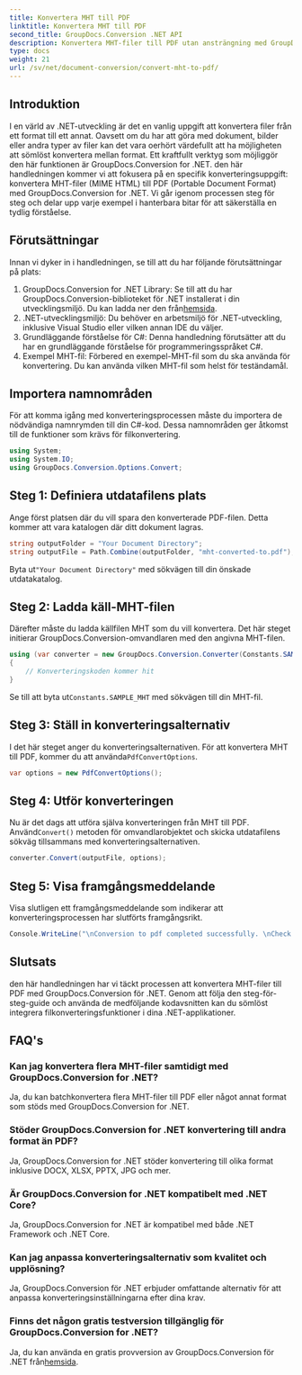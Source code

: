 ```yaml
---
title: Konvertera MHT till PDF
linktitle: Konvertera MHT till PDF
second_title: GroupDocs.Conversion .NET API
description: Konvertera MHT-filer till PDF utan ansträngning med GroupDocs.Conversion for .NET. Följ vår steg-för-steg-guide för sömlös integrering i dina .NET-applikationer.
type: docs
weight: 21
url: /sv/net/document-conversion/convert-mht-to-pdf/
---
```

## Introduktion
I en värld av .NET-utveckling är det en vanlig uppgift att konvertera filer från ett format till ett annat. Oavsett om du har att göra med dokument, bilder eller andra typer av filer kan det vara oerhört värdefullt att ha möjligheten att sömlöst konvertera mellan format. Ett kraftfullt verktyg som möjliggör den här funktionen är GroupDocs.Conversion for .NET.
den här handledningen kommer vi att fokusera på en specifik konverteringsuppgift: konvertera MHT-filer (MIME HTML) till PDF (Portable Document Format) med GroupDocs.Conversion for .NET. Vi går igenom processen steg för steg och delar upp varje exempel i hanterbara bitar för att säkerställa en tydlig förståelse.
## Förutsättningar
Innan vi dyker in i handledningen, se till att du har följande förutsättningar på plats:
1.  GroupDocs.Conversion for .NET Library: Se till att du har GroupDocs.Conversion-biblioteket för .NET installerat i din utvecklingsmiljö. Du kan ladda ner den från[hemsida](https://releases.groupdocs.com/conversion/net/).
2. .NET-utvecklingsmiljö: Du behöver en arbetsmiljö för .NET-utveckling, inklusive Visual Studio eller vilken annan IDE du väljer.
3. Grundläggande förståelse för C#: Denna handledning förutsätter att du har en grundläggande förståelse för programmeringsspråket C#.
4. Exempel MHT-fil: Förbered en exempel-MHT-fil som du ska använda för konvertering. Du kan använda vilken MHT-fil som helst för teständamål.

## Importera namnområden
För att komma igång med konverteringsprocessen måste du importera de nödvändiga namnrymden till din C#-kod. Dessa namnområden ger åtkomst till de funktioner som krävs för filkonvertering.
```csharp
using System;
using System.IO;
using GroupDocs.Conversion.Options.Convert;
```
## Steg 1: Definiera utdatafilens plats
Ange först platsen där du vill spara den konverterade PDF-filen. Detta kommer att vara katalogen där ditt dokument lagras.
```csharp
string outputFolder = "Your Document Directory";
string outputFile = Path.Combine(outputFolder, "mht-converted-to.pdf");
```
 Byta ut`"Your Document Directory"` med sökvägen till din önskade utdatakatalog.
## Steg 2: Ladda käll-MHT-filen
Därefter måste du ladda källfilen MHT som du vill konvertera. Det här steget initierar GroupDocs.Conversion-omvandlaren med den angivna MHT-filen.
```csharp
using (var converter = new GroupDocs.Conversion.Converter(Constants.SAMPLE_MHT))
{
    // Konverteringskoden kommer hit
}
```
Se till att byta ut`Constants.SAMPLE_MHT` med sökvägen till din MHT-fil.
## Steg 3: Ställ in konverteringsalternativ
 I det här steget anger du konverteringsalternativen. För att konvertera MHT till PDF, kommer du att använda`PdfConvertOptions`.
```csharp
var options = new PdfConvertOptions();
```
## Steg 4: Utför konverteringen
 Nu är det dags att utföra själva konverteringen från MHT till PDF. Använd`Convert()` metoden för omvandlarobjektet och skicka utdatafilens sökväg tillsammans med konverteringsalternativen.
```csharp
converter.Convert(outputFile, options);
```
## Steg 5: Visa framgångsmeddelande
Visa slutligen ett framgångsmeddelande som indikerar att konverteringsprocessen har slutförts framgångsrikt.
```csharp
Console.WriteLine("\nConversion to pdf completed successfully. \nCheck output in {0}", outputFolder);
```

## Slutsats
den här handledningen har vi täckt processen att konvertera MHT-filer till PDF med GroupDocs.Conversion för .NET. Genom att följa den steg-för-steg-guide och använda de medföljande kodavsnitten kan du sömlöst integrera filkonverteringsfunktioner i dina .NET-applikationer.
## FAQ's
### Kan jag konvertera flera MHT-filer samtidigt med GroupDocs.Conversion for .NET?
Ja, du kan batchkonvertera flera MHT-filer till PDF eller något annat format som stöds med GroupDocs.Conversion for .NET.
### Stöder GroupDocs.Conversion for .NET konvertering till andra format än PDF?
Ja, GroupDocs.Conversion for .NET stöder konvertering till olika format inklusive DOCX, XLSX, PPTX, JPG och mer.
### Är GroupDocs.Conversion for .NET kompatibelt med .NET Core?
Ja, GroupDocs.Conversion for .NET är kompatibel med både .NET Framework och .NET Core.
### Kan jag anpassa konverteringsalternativ som kvalitet och upplösning?
Ja, GroupDocs.Conversion för .NET erbjuder omfattande alternativ för att anpassa konverteringsinställningarna efter dina krav.
### Finns det någon gratis testversion tillgänglig för GroupDocs.Conversion for .NET?
 Ja, du kan använda en gratis provversion av GroupDocs.Conversion för .NET från[hemsida](https://releases.groupdocs.com/).
